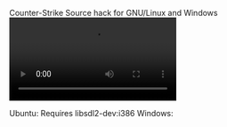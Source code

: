 Counter-Strike Source hack for GNU/Linux and Windows
![360_hack](media/360_hack.mp4)

Ubuntu:
    Requires libsdl2-dev:i386
Windows:
